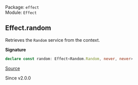 Package: `effect`<br />
Module: `Effect`<br />

## Effect.random

Retrieves the `Random` service from the context.

**Signature**

```ts
declare const random: Effect<Random.Random, never, never>
```

[Source](https://github.com/Effect-TS/effect/tree/main/packages/effect/src/Effect.ts#L11510)

Since v2.0.0